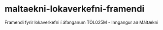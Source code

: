 # maltaekni-lokaverkefni-framendi
Framendi fyrir lokaverkefni í áfanganum TÖL025M - Inngangur að Máltækni
